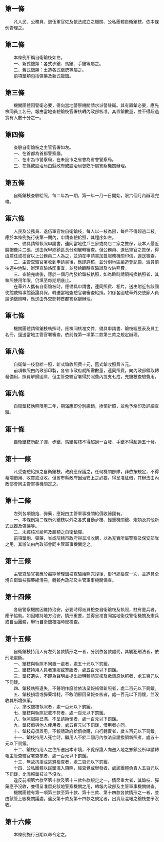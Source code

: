 第一條 
-------
　　凡人民、公務員、退伍軍官佐及依法成立之機關、公私團體自衛鎗枝，依本條例管理之。  


第二條 
-------
　　本條例所稱自衛鎗枝如左。  
　　一、新式鎗類：各式步鎗、馬鎗、手鎗等屬之。  
　　二、舊式鎗類：土造各式鎗銃等屬之。  
　　前項鎗類包括彈藥及新式獵鎗。  


第三條 
-------
　　機關團體因警衛必要，得向當地警察機關請求派警駐衛。其有置鎗必要，應先檢同員工名冊，報由當地查驗鎗枝官署核轉內政部核准。其置鎗數量，並不得超過實有人數十分之一。  


第四條 
-------
　　查驗自衛鎗枝之主管官署如左。  
　　一、在首都為首都警察廳。  
　　二、在市為市警察局，在未設市之省會為省會警察局。  
　　三、在縣或設治局由縣政府或設治局督飭所屬警察機關辦理。  


第五條 
-------
　　自衛鎗枝查驗給照，每二年為一期，第一年一月一日開始，限六個月內辦理完竣。  


第六條 
-------
　　人民及公務員、退伍軍官佐自衛鎗枝，每人以一枝為限，每戶不得超過二枝。應於本條例施行後第一期內，申請查驗給照，其程序如左。  
　　一、備具請領執照申請書，連同當地往戶三家或商店二家之擔保，及本人最近脫帽像片二張，送由保甲鄉鎮區長分別層轉審查。但公務員、退伍軍官之擔保，得由薦任或校官以上公務員二人為之，並須在申請書加蓋服務機關印信，逕送審查。  
　　二、主管查驗官署收到申請書後，應即詳核，並分別地區編造登記冊，派員前往適中地點，辦理查驗烙印事宜，並發給臨時查驗證及收納照費。  
　　三、查驗完竣後，應於一個月內發給鎗枝執照，如為臨時請領補換執照者，其執照使用年限，仍填至每期期底止。  
　　在華外人攜有自衛鎗枝時，應備具申請書，連同照費、相片，送由附近各該國使館或領事館簽證具保，轉送當地查驗官署審查給照。如係各國駐華外交使節人員請領鎗照時，應送由外交部轉首都警察廳辦理。  


第七條 
-------
　　機關團體請領鎗枝執照時，應檢同核准文件，備具申請書、鎗枝經歷表及員工名冊，逕送當地主管官署審查，依前條第一項第二款第三款之規定辦理。  


第八條 
-------
　　自衛鎗一枝發給一照，新式鎗收照費十元，舊式鎗收照費五元。  
　　前項執照由內政部印製，各省市政府就所需數量，連同照費，向內政部領取轉發備用，照費解歸國庫，但主管查驗官署得於照費內提支七成，充鎗枝查驗費用。  


第九條 
-------
　　自衛鎗枝執照限用二年，期滿應即分別繳銷，換領新照，並免予烙印及詳細查驗。  


第十條 
-------
　　自衛鎗枝所配子彈，步鎗、馬鎗每枝不得超過一百發，手鎗不得超過五十發。  


第十一條 
---------
　　凡受查驗給照之自衛鎗枝，政府應保護之，任何機關部隊，非依按規定，不得藉端借用、收買或沒收。但省市縣政府因治安上之必要，得呈准征借，其辦法由內政部會同主管軍事機關定之。  


第十二條 
---------
　　左列各項鎗炮、彈藥，應報由主管軍事機關給價收歸國有。  
　　一、本條例第二條所列鎗枝以外之各式自動步槍、輕重機關鎗、炮類及其他新式武器及彈藥等。  
　　二、未經核准給照及超額之自衛鎗彈。  
　　前項鎗炮、彈藥，省或院轄市政府得呈准收購，以為充實所屬警察及保安部隊之用，其辦法由內政部會同主管軍事機關定之。  


第十三條 
---------
　　主管查驗官署應於每期辦理鎗枝查驗給照完竣後，舉行總檢查一次，並造具全境自衛鎗枝彈藥總清冊，轉報內政部及主管軍事機關備查。  


第十四條 
---------
　　各級警察機關因維持治安，必要時得派員檢查自衛鎗枝及執照，駐有憲兵者，應予協助。如因維持地方治安，情形重要，並得呈准會同當地衛戍警衛機關及憲兵或自治團體，舉行自衛鎗枝臨時總檢查。  


第十五條 
---------
　　自衛鎗枝持用人有左列各款情形之一者，分別依各款處罰，其觸犯刑法者，依刑法處斷。  
　　一、鎗枝與執照不同置一處者，處五十元以下罰鍰。  
　　二、鎗枝持用人員著軍服或警服者，處五百元以下罰鍰。  
　　三、鎗枝遺失，不即為聲明並提出證明轉請查核及繳銷原執照者，處五百元以下罰鍰。  
　　四、鎗枝執照遺失，不聲明作廢並依法呈報補領新照者，處二百元以下罰鍰。  
　　五、鎗枝損壞或彈藥增耗，不敘明原因呈報查核者，處一百元以下罰鍰，並沒收其所增彈藥。  
　　六、塗改鎗枝執照者，處一百元以下罰鍰。  
　　七、鎗枝與執照記載不符者，處一百元以下罰鍰。  
　　八、執照限期已滿，不呈請換領者，處一百元以下罰鍰。  
　　九、鎗枝借與他人使用者，處五百元以下罰鍰，借用者亦同。  
　　十、鎗枝毋須置用，不報請政府給價收購，自行轉賣者，歲五百元以下罰鍰。  
　　十一、鎗枝持用人死亡時，繼用人不於二個月內依法呈請換領新照者，處五十元以下罰鍰。  
　　十二、鎗枝持用人之住所遷出本市境，不覓保證人向遷入地之鄉鎮公所申請轉報主管查驗官署查核者，處一百元以下罰鍰。  
　　十三、無故抗拒或逃避檢查者，處二百元以下罰鍰。  
　　十四、公私團體以民鎗混入領照，經查覺或舉發者，處該團體負責人五百元以下罰鍰，比混報鎗枝並予沒收。  
　　違反前項第六款至第十款及第十三款各款規定之一，情節重大者，其鎗枝、彈藥應予沒收，並得呈准留充該地警察機關之用，轉報內政部及主管軍事機關備查。  
　　機關團體有第一項第三款至第十款、第十三款、第十四款各款情形之一者，並由該管上級機關議處。違反第十款及第十四款之規定者，出賣及混報之鎗枝並予沒收。  


第十六條 
---------
　　本條例施行日期以命令定之。